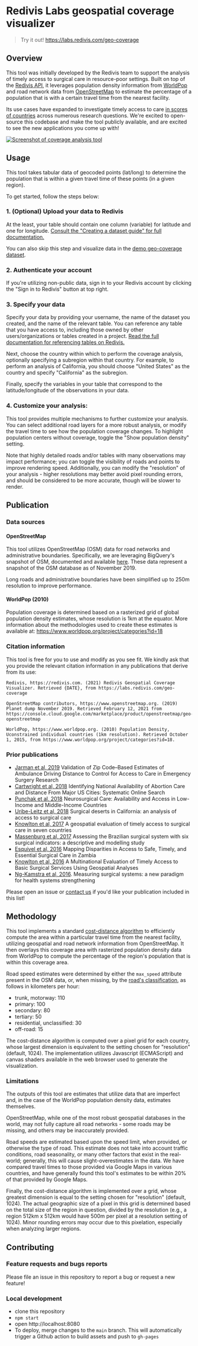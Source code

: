 # Redivis Labs geospatial coverage visualizer

> Try it out! https://labs.redivis.com/geo-coverage

## Overview
This tool was initially developed by the Redivis team to support the analysis of timely access to surgical care in resource-poor settings. Built on top of the [Redivis API](https://apidocs.redivis.com), it leverages population density information from [WorldPop](https://www.worldpop.org/focus_areas) and road network data from [OpenStreetMap](https://www.openstreetmap.org/about) to estimate the percentage of a population that is with a certain travel time from the nearest facility.

Its use cases have expanded to investigate timely access to care [in scores of countries](https://www.wfns.org/menu/62/2016-neurosurgical-capacity-and-access-by-country) across numerous research questions. We're excited to open-source this codebase and make the tool publicly available, and are excited to see the new applications you come up with!

[![Screenshot of coverage analysis tool](/assets/screenshot.png)](https://labs.redivis.com/geo-coverage)

## Usage
This tool takes tabular data of geocoded points (lat/long) to determine the population that is within a given travel time of these points (in a given region).

To get started, follow the steps below:

### 1. (Optional) Upload your data to Redivis
At the least, your table should contain one column (variable) for latitude and one for longitude. [Consult the "Creating a dataset guide" for full documentation.](https://docs.redivis.com/guides/creating-a-dataset)

You can also skip this step and visualize data in the [demo geo-coverage dataset](https://redivis.com/Demo/datasets/1913).

### 2. Authenticate your account
If you're utilizing non-public data, sign in to your Redivis account by clicking the "Sign in to Redivis" button at top right.

### 3. Specify your data 
Specify your data by providing your username, the name of the dataset you created, and the name of the relevant table. You can reference any table that you have access to, including those owned by other users/organizations or tables created in a project. [Read the full documentation for referencing tables on Redivis.](https://apidocs.redivis.com/referencing-resources)

Next, choose the country within which to perform the coverage analysis, optionally specifying a subregion within that country. For example, to perform an analysis of California, you should choose "United States" as the country and specify "California" as the subregion.

Finally, specify the variables in your table that correspond to the latitude/longitude of the observations in your data.

### 4. Customize your analysis:
This tool provides multiple mechanisms to further customize your analysis. You can select additional road layers for a more robust analysis, or modify the travel time to see how the population coverage changes. To highlight population centers without coverage, toggle the "Show population density" setting.

Note that highly detailed roads and/or tables with many observations may impact performance; you can toggle the visibility of roads and points to improve rendering speed. Additionally, you can modify the "resolution" of your analysis - higher resolutions may better avoid pixel rounding errors, and should be considered to be more accurate, though will be slower to render.

## Publication
### Data sources
#### OpenStreetMap
This tool utilizes OpenStreetMap (OSM) data for road networks and administrative boundaries. Specifically, we are leveraging BigQuery's snapshot of OSM, documented and available [here](https://console.cloud.google.com/marketplace/details/openstreetmap/geo-openstreetmap). These data represent a snapshot of the OSM database as of November 2019.

Long roads and administrative boundaries have been simplified up to 250m resolution to improve performance.

#### WorldPop (2010)
Population coverage is determined based on a rasterized grid of global population density estimates, whose resolution is 1km at the equator. More information about the methodologies used to create these estimates is available at: https://www.worldpop.org/project/categories?id=18

### Citation information
This tool is free for you to use and modify as you see fit. We kindly ask that you provide the relevant citation information in any publications that derive from its use:
```
Redivis, https://redivis.com. (2021) Redivis Geospatial Coverage Visualizer. Retrieved {DATE}, from https://labs.redivis.com/geo-coverage
```
```
OpenStreetMap contributors, https://www.openstreetmap.org. (2019) Planet dump November 2019. Retrieved February 12, 2021 from https://console.cloud.google.com/marketplace/product/openstreetmap/geo-openstreetmap
```
```
WorldPop, https://www.worldpop.org. (2010) Population Density, Uconstrained individual countries (1km resolution). Retrieved October 1, 2015, from https://www.worldpop.org/project/categories?id=18.
```

### Prior publications
- [Jarman et al, 2019](https://jamanetwork.com/journals/jamasurgery/fullarticle/2738046) Validation of Zip Code–Based Estimates of Ambulance Driving Distance to Control for Access to Care in Emergency Surgery Research
- [Cartwright et al, 2018](https://www.jmir.org/2018/5/e186/) Identifying National Availability of Abortion Care and Distance From Major US Cities: Systematic Online Search
- [Punchak et al, 2018](https://www.sciencedirect.com/science/article/abs/pii/S187887501830069X) Neurosurgical Care: Availability and Access in Low-Income and Middle-Income Countries
- [Uribe-Leitz et al, 2018](https://www.journalofsurgicalresearch.com/article/S0022-4804(17)30668-6/abstract) Surgical deserts in California: an analysis of access to surgical care
- [Knowlton et al, 2017](https://www.ncbi.nlm.nih.gov/pmc/articles/PMC5463808/) A geospatial evaluation of timely access to surgical care in seven countries
- [Massenburg et al, 2017](http://gh.bmj.com/content/2/2/e000226) Assessing the Brazilian surgical system with six surgical indicators: a descriptive and modelling study
- [Esquivel et al, 2016](https://jamanetwork.com/journals/jamasurgery/fullarticle/2546329) Mapping Disparities in Access to Safe, Timely, and Essential Surgical Care in Zambia
- [Knowlton et al, 2016](https://www.journalacs.org/article/S1072-7515(16)31039-0/abstract) A Multinational Evaluation of Timely Access to Basic Surgical Services Using Geospatial Analyses
- [Ng-Kamstra et al, 2016](https://blogs.worldbank.org/opendata/measuring-surgical-systems-new-paradigm-health-systems-strengthening). Measuring surgical systems: a new paradigm for health systems strengthening


Please open an issue or [contact us](mailto:contact@redivis.com) if you'd like your publication included in this list!

## Methodology
This tool implements a standard [cost-distance algorithm](https://desktop.arcgis.com/en/arcmap/10.3/tools/spatial-analyst-toolbox/how-the-cost-distance-tools-work.htm) to efficiently compute the area within a particular travel time from the nearest facility, utilizing geospatial and road network information from OpenStreetMap. It then overlays this coverage area with rasterized population density data from WorldPop to compute the percentage of the region's population that is within this coverage area. 

Road speed estimates were determined by either the `max_speed` attribute present in the OSM data, or, when missing, by the [road's classification](https://wiki.openstreetmap.org/wiki/Key:highway), as follows in kilometers per hour:
- trunk, motorway: 110 
- primary: 100 
- secondary: 80
- tertiary: 50 
- residential, unclassified: 30
- off-road: 15
  
The cost-distance algorithm is computed over a pixel grid for each country, whose largest dimension is equivalent to the setting chosen for "resolution" (default, 1024). The implementation utilizes Javascript (ECMAScript) and canvas shaders available in the web browser used to generate the visualization.

### Limitations
The outputs of this tool are estimates that utilize data that are imperfect and, in the case of the WorldPop population density data, estimates themselves. 

OpenStreetMap, while one of the most robust geospatial databases in the world, may not fully capture all road networks - some roads may be missing, and others may be inaccurately provided. 

Road speeds are estimated based upon the speed limit, when provided, or otherwise the type of road. This estimate does not take into account traffic conditions, road seasonality, or many other factors that exist in the real-world; generally, this will cause slight-overestimates in the data. We have compared travel times to those provided via Google Maps in various countries, and have generally found this tool's estimates to be within 20% of that provided by Google Maps.

Finally, the cost-distance algorithm is implemented over a grid, whose greatest dimension is equal to the setting chosen for "resolution" (default, 1024). The actual geographic size of a pixel in this grid is determined based on the total size of the region in question, divided by the resolution (e.g., a region 512km x 512km would have 500m per pixel at a resolution setting of 1024). Minor rounding errors may occur due to this pixelation, especially when analyzing larger regions.

## Contributing
### Feature requests and bugs reports
Please file an issue in this repository to report a bug or request a new feature!

### Local development
- clone this repository
- `npm start`
- open http://localhost:8080
- To deploy, merge changes to the `main` branch. This will automatically trigger a Github action to build assets and push to `gh-pages`
